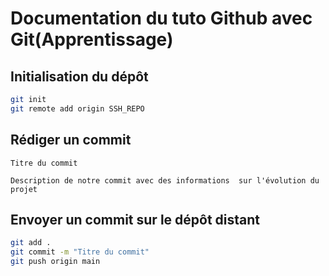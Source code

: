 # Documentation du tuto Github avec Git(Apprentissage)

## Initialisation du dépôt

```bash
git init
git remote add origin SSH_REPO
```

## Rédiger un commit

```
Titre du commit

Description de notre commit avec des informations  sur l'évolution du projet
```

## Envoyer un commit sur le dépôt distant

```bash
git add .
git commit -m "Titre du commit"
git push origin main
```